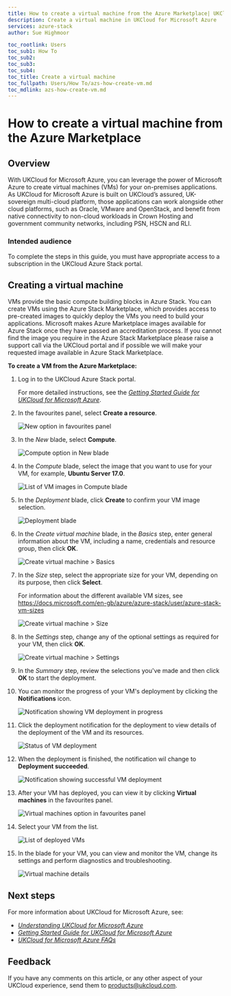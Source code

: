 ```yaml
---
title: How to create a virtual machine from the Azure Marketplace| UKCloud Ltd
description: Create a virtual machine in UKCloud for Microsoft Azure
services: azure-stack
author: Sue Highmoor

toc_rootlink: Users
toc_sub1: How To
toc_sub2:
toc_sub3:
toc_sub4:
toc_title: Create a virtual machine
toc_fullpath: Users/How To/azs-how-create-vm.md
toc_mdlink: azs-how-create-vm.md
---
```


# How to create a virtual machine from the Azure Marketplace

## Overview

With UKCloud for Microsoft Azure, you can leverage the power of Microsoft Azure to create virtual machines (VMs) for your on-premises applications. As UKCloud for Microsoft Azure is built on UKCloud’s assured, UK-sovereign multi-cloud platform, those applications can work alongside other cloud platforms, such as Oracle, VMware and OpenStack, and benefit from native connectivity to non-cloud workloads in Crown Hosting and government community networks, including PSN, HSCN and RLI.

### Intended audience

To complete the steps in this guide, you must have appropriate access to a subscription in the UKCloud Azure Stack portal.

## Creating a virtual machine

VMs provide the basic compute building blocks in Azure Stack. You can create VMs using the Azure Stack Marketplace, which provides access to pre-created images to quickly deploy the VMs you need to build your applications. Microsoft makes Azure Marketplace images available for Azure Stack once they have passed an accreditation process. If you cannot find the image you require in the Azure Stack Marketplace please raise a support call via the UKCloud portal and if possible we will make your requested image available in Azure Stack Marketplace.

**To create a VM from the Azure Marketplace:**

1. Log in to the UKCloud Azure Stack portal.

   For more detailed instructions, see the [*Getting Started Guide for UKCloud for Microsoft Azure*](azs-gs.md).

2. In the favourites panel, select **Create a resource**.

    ![New option in favourites panel](images/azsp_newmenu.png)

3. In the *New* blade, select **Compute**.

    ![Compute option in New blade](images/azsp_newblade.png)

4. In the *Compute* blade, select the image that you want to use for your VM, for example, **Ubuntu Server 17.0**.

    ![List of VM images in Compute blade](images/azsp_computeblade.png)

5. In the *Deployment* blade, click **Create** to confirm your VM image selection.

    ![Deployment blade](images/azsp_deploymentblade.png)

6. In the *Create virtual machine* blade, in the *Basics* step, enter general information about the VM, including a name, credentials and resource group, then click **OK**.

    ![Create virtual machine > Basics](images/azsp_createvm_basics.png)

7. In the *Size* step, select the appropriate size for your VM, depending on its purpose, then click **Select**.

    For information about the different available VM sizes, see <https://docs.microsoft.com/en-gb/azure/azure-stack/user/azure-stack-vm-sizes>

    ![Create virtual machine > Size](images/azsp_createvm_size.png)

8. In the *Settings* step, change any of the optional settings as required for your VM, then click **OK**.

    ![Create virtual machine > Settings](images/azsp_createvm_settings.png)

9. In the *Summary* step, review the selections you've made and then click **OK** to start the deployment.

10. You can monitor the progress of your VM's deployment by clicking the **Notifications** icon.

    ![Notification showing VM deployment in progress](images/azsp_createvm_progress.png)

11. Click the deployment notification for the deployment to view details of the deployment of the VM and its resources.

    ![Status of VM deployment](images/azsp_createvm_deployment.png)

12. When the deployment is finished, the notification wil change to **Deployment succeeded**.

    ![Notification showing successful VM deployment](images/azsp_createvm_deployment_success.png)

13. After your VM has deployed, you can view it by clicking **Virtual machines** in the favourites panel.

    ![Virtual machines option in favourites panel](images/azsp_vmsmenu.png)

14. Select your VM from the list.

    ![List of deployed VMs](images/azsp_vmslist.png)

15. In the blade for your VM, you can view and monitor the VM, change its settings and perform diagnostics and troubleshooting.

    ![Virtual machine details](images/azsp_vmdetails.png)

## Next steps

For more information about UKCloud for Microsoft Azure, see:

- [*Understanding UKCloud for Microsoft Azure*](azs-ref-overview.md)
- [*Getting Started Guide for UKCloud for Microsoft Azure*](azs-gs.md)
- [*UKCloud for Microsoft Azure FAQs*](azs-faq.md)

## Feedback

If you have any comments on this article, or any other aspect of your UKCloud experience, send them to <products@ukcloud.com>.
